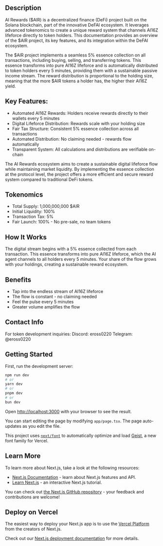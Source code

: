 ## Description 
AI Rewards ($AIR) is a decentralized finance (DeFi) project built on the Solana blockchain, part of the innovative DeFAI ecosystem. It leverages advanced tokenomics to create a unique reward system that channels AI16Z lifeforce directly to token holders. This documentation provides an overview of the $AIR project, its key features, and its integration within the DeFAI ecosystem.

The $AIR project implements a seamless 5% essence collection on all transactions, including buying, selling, and transferring tokens. This essence transforms into pure AI16Z lifeforce and is automatically distributed to token holders every 5 minutes, providing them with a sustainable passive income stream. The reward distribution is proportional to the holding size, meaning that the more $AIR tokens a holder has, the higher their AI16Z yield.
  
## Key Features:
* Automated AI16Z Rewards: Holders receive rewards directly to their wallets every 5 minutes
* Digital Lifeforce Distribution: Rewards scale with your holding size
* Fair Tax Structure: Consistent 5% essence collection across all transactions
* Automated Distribution: No claiming needed - rewards flow automatically
* Transparent System: All calculations and distributions are verifiable on-chain

The AI Rewards ecosystem aims to create a sustainable digital lifeforce flow while maintaining market liquidity. By implementing the essence collection at the protocol level, the project offers a more efficient and secure reward system compared to traditional DeFi tokens.

## Tokenomics
* Total Supply: 1,000,000,000 $AIR
* Initial Liquidity: 100%
* Transaction Tax: 5%
* Fair Launch: 100% - No pre-sale, no team tokens

## How It Works
The digital stream begins with a 5% essence collected from each transaction. This essence transforms into pure AI16Z lifeforce, which the AI agent channels to all holders every 5 minutes. Your share of the flow grows with your holdings, creating a sustainable reward ecosystem.

## Benefits
* Tap into the endless stream of AI16Z lifeforce
* The flow is constant - no claiming needed
* Feel the pulse every 5 minutes
* Greater volume amplifies the flow

## Contact Info
For token development inquiries:
Discord: eross0220
Telegram: @eross0220

## Getting Started

First, run the development server:

```bash
npm run dev
# or
yarn dev
# or
pnpm dev
# or
bun dev
```

Open [http://localhost:3000](http://localhost:3000) with your browser to see the result.

You can start editing the page by modifying `app/page.tsx`. The page auto-updates as you edit the file.

This project uses [`next/font`](https://nextjs.org/docs/app/building-your-application/optimizing/fonts) to automatically optimize and load [Geist](https://vercel.com/font), a new font family for Vercel.

## Learn More

To learn more about Next.js, take a look at the following resources:

- [Next.js Documentation](https://nextjs.org/docs) - learn about Next.js features and API.
- [Learn Next.js](https://nextjs.org/learn) - an interactive Next.js tutorial.

You can check out [the Next.js GitHub repository](https://github.com/vercel/next.js) - your feedback and contributions are welcome!

## Deploy on Vercel

The easiest way to deploy your Next.js app is to use the [Vercel Platform](https://vercel.com/new?utm_medium=default-template&filter=next.js&utm_source=create-next-app&utm_campaign=create-next-app-readme) from the creators of Next.js.

Check out our [Next.js deployment documentation](https://nextjs.org/docs/app/building-your-application/deploying) for more details.
